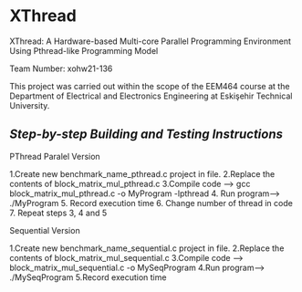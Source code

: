 # XThread
XThread: A Hardware-based Multi-core Parallel Programming Environment Using Pthread-like Programming Model	

Team Number: xohw21-136

This project was carried out within the scope of the EEM464 course at the Department of Electrical and Electronics Engineering at Eskişehir Technical University.


## **_Step-by-step Building and Testing Instructions_** ##

PThread Paralel Version

1.Create new benchmark_name_pthread.c project in file. 
2.Replace the contents of block_matrix_mul_pthread.c
3.Compile code --> gcc block_matrix_mul_pthread.c -o MyProgram -lpthread
4. Run program-->  ./MyProgram
5. Record execution time
6. Change number of thread in code
7. Repeat steps 3, 4 and 5


Sequential Version

1.Create new benchmark_name_sequential.c project in file. 
2.Replace the contents of block_matrix_mul_sequential.c
3.Compile code --> block_matrix_mul_sequential.c -o MySeqProgram 
4.Run program-->  ./MySeqProgram
5.Record execution time
